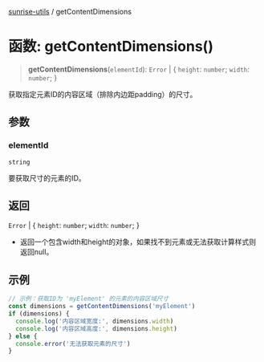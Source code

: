 [sunrise-utils](../globals.md) / getContentDimensions

# 函数: getContentDimensions()

> **getContentDimensions**(`elementId`): `Error` \| \{ `height`: `number`; `width`: `number`; \}

获取指定元素ID的内容区域（排除内边距padding）的尺寸。

## 参数

### elementId

`string`

要获取尺寸的元素的ID。

## 返回

`Error` \| \{ `height`: `number`; `width`: `number`; \}

- 返回一个包含width和height的对象，如果找不到元素或无法获取计算样式则返回null。

## 示例

```ts
// 示例：获取ID为 'myElement' 的元素的内容区域尺寸
const dimensions = getContentDimensions('myElement')
if (dimensions) {
  console.log('内容区域宽度:', dimensions.width)
  console.log('内容区域高度:', dimensions.height)
} else {
  console.error('无法获取元素的尺寸')
}
```
